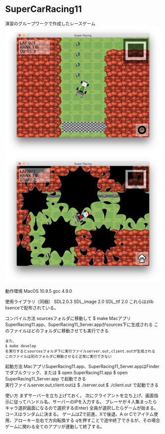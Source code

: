 # SuperCarRacing11

演習のグループワークで作成したレースゲーム
![screenshot1](resources/img/screenshot1.png)
![screenshot2](resources/img/screenshot2.png)

動作環境
	MacOS 10.9.5
	gcc 4.9.0

使用ライブラリ（同梱）
	SDL2.0.3
	SDL_image 2.0
	SDL_ttf 2.0
	これらはzlib lisenceで配布されている。

コンパイル方法
	sourcesフォルダに移動して
	$ make
	MacアプリSuperRacing11.app、SuperRacing11_Server.appがsources下に生成される
	このファイルはどのフォルダに移動させても実行できる  
  
	また、
	$ make develop
	を実行するとsourcesフォルダ下に実行ファイルserver.out,client.outが生成される
	このファイルは別のフォルダに移動させると正常に実行できない

起動方法
	MacアプリSuperRacing11.app、SuperRacing11_Server.appはFinderでダブルクリック、または
	$ open SuperRacing11.app
	$ open SuperRacing11_Server.app
	で起動できる  
	実行ファイルserver.out,client.outは
	$ ./server.out
	$ ./client.out
	で起動できる

使い方
	まずサーバーを立ち上げておく。
	次にクライアントを立ち上げ、画面指示に従ってハンドル名、サーバーのIPを入力する。
	プレーヤが４人集まったらキャラ選択画面になるので選択する(Enter)
	全員が選択したらゲームが始まる。コースはランダムに決まる。
	ゲームはZで前進、Xで後退、A or Cでアイテム使用、アローキー左右で方向転換する
	qを押すことで途中終了できるが、その場合ゲームに関わる全てのアプリが連動して終了する。
